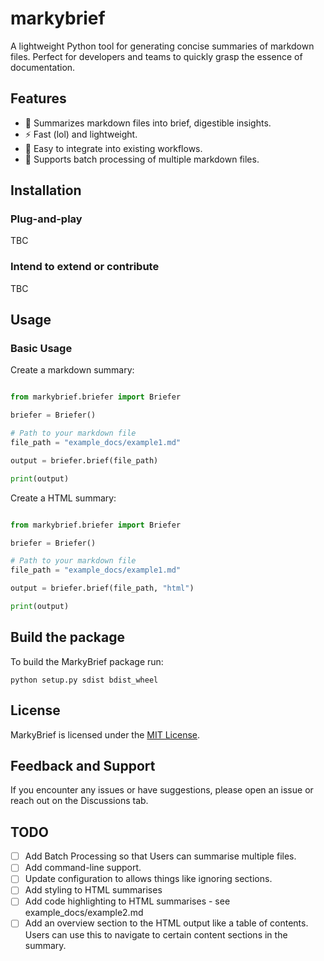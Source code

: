 # markybrief
A lightweight Python tool for generating concise summaries of markdown files. Perfect for developers and teams to quickly grasp the essence of documentation.

## Features
- 📝 Summarizes markdown files into brief, digestible insights.
- ⚡ Fast (lol) and lightweight.
- 🔧 Easy to integrate into existing workflows.
- 📂 Supports batch processing of multiple markdown files.

## Installation

### Plug-and-play
TBC

### Intend to extend or contribute
TBC

## Usage

### Basic Usage
Create a markdown summary:
```python

from markybrief.briefer import Briefer

briefer = Briefer()

# Path to your markdown file
file_path = "example_docs/example1.md"

output = briefer.brief(file_path)

print(output)
```

Create a HTML summary:
```python

from markybrief.briefer import Briefer

briefer = Briefer()

# Path to your markdown file
file_path = "example_docs/example1.md"

output = briefer.brief(file_path, "html")

print(output)
```

## Build the package
To build the MarkyBrief package run:
```shell
python setup.py sdist bdist_wheel
```

## License
MarkyBrief is licensed under the [MIT License](https://mit-license.org/).

## Feedback and Support
If you encounter any issues or have suggestions, please open an issue or reach out on the Discussions tab.

## TODO
- [ ] Add Batch Processing so that Users can summarise multiple files.
- [ ] Add command-line support.
- [ ] Update configuration to allows things like ignoring sections.
- [ ] Add styling to HTML summarises
- [ ] Add code highlighting to HTML summarises - see example_docs/example2.md
- [ ] Add an overview section to the HTML output like a table of contents. Users can use this to navigate to certain content sections in the summary.
